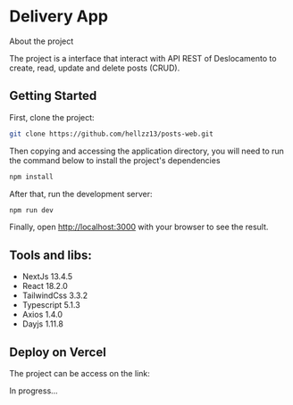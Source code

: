 # Delivery App

About the project

The project is a interface that interact with API REST of Deslocamento to create, read, update and delete posts (CRUD).

## **Getting Started**

First, clone the project:

```bash
git clone https://github.com/hellzz13/posts-web.git
```

Then copying and accessing the application directory, you will need to run the command below to install the project's dependencies

```bash
npm install
```

After that, run the development server:

```bash
npm run dev
```

Finally, open [http://localhost:3000](http://localhost:3000/) with your browser to see the result.

## **Tools and libs:**

- NextJs 13.4.5
- React 18.2.0
- TailwindCss 3.3.2
- Typescript 5.1.3
- Axios 1.4.0
- Dayjs 1.11.8

<!-- -   React Hook Form 7.43.9
- Zod 3.21.4 -->

## **Deploy on Vercel**

The project can be access on the link:

In progress...

<!-- [Post web](https://) -->
